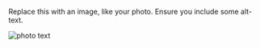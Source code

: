 Replace this with an image, like your photo. Ensure you include some alt-text.

![photo text](https://avatars2.githubusercontent.com/u/20815873?s=40&v=4)
